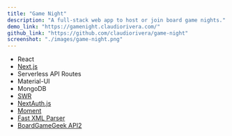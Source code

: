 ```yaml
---
title: "Game Night"
description: "A full-stack web app to host or join board game nights."
demo_link: "https://gamenight.claudiorivera.com/"
github_link: "https://github.com/claudiorivera/game-night"
screenshot: "./images/game-night.png"
---
```


- React
- [Next.js](https://nextjs.org)
- Serverless API Routes
- Material-UI
- MongoDB
- [SWR](https://swr.vercel.app)
- [NextAuth.js](https://next-auth.js.org)
- [Moment](https://momentjs.com)
- [Fast XML Parser](https://github.com/NaturalIntelligence/fast-xml-parser)
- [BoardGameGeek API2](https://boardgamegeek.com/wiki/page/BGG_XML_API2)
